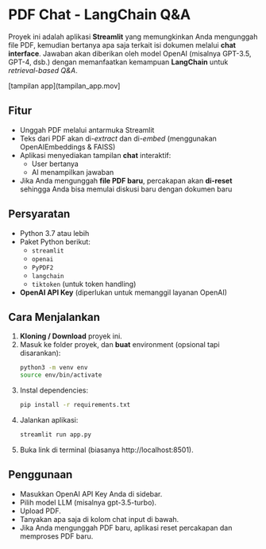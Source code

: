 # PDF Chat - LangChain Q&A

Proyek ini adalah aplikasi **Streamlit** yang memungkinkan Anda mengunggah file PDF, kemudian bertanya apa saja terkait isi dokumen melalui **chat interface**. Jawaban akan diberikan oleh model OpenAI (misalnya GPT-3.5, GPT-4, dsb.) dengan memanfaatkan kemampuan **LangChain** untuk *retrieval-based Q&A*.

[tampilan app](tampilan_app.mov]

## Fitur
- Unggah PDF melalui antarmuka Streamlit
- Teks dari PDF akan di-*extract* dan di-*embed* (menggunakan OpenAIEmbeddings & FAISS)
- Aplikasi menyediakan tampilan **chat** interaktif:
  - User bertanya
  - AI menampilkan jawaban
- Jika Anda mengunggah **file PDF baru**, percakapan akan **di-reset** sehingga Anda bisa memulai diskusi baru dengan dokumen baru

## Persyaratan
- Python 3.7 atau lebih
- Paket Python berikut:
  - `streamlit`
  - `openai`
  - `PyPDF2`
  - `langchain`
  - `tiktoken` (untuk token handling)
- **OpenAI API Key** (diperlukan untuk memanggil layanan OpenAI)

## Cara Menjalankan
1. **Kloning / Download** proyek ini.
2. Masuk ke folder proyek, dan **buat** environment (opsional tapi disarankan):
   ```bash
   python3 -m venv env
   source env/bin/activate
3. Instal dependencies:
   ```bash
   pip install -r requirements.txt
4. Jalankan aplikasi:
   ```bash
   streamlit run app.py
5. Buka link di terminal (biasanya http://localhost:8501).

## Penggunaan
- Masukkan OpenAI API Key Anda di sidebar.
- Pilih model LLM (misalnya gpt-3.5-turbo).
- Upload PDF.
- Tanyakan apa saja di kolom chat input di bawah.
- Jika Anda mengunggah PDF baru, aplikasi reset percakapan dan memproses PDF baru.
